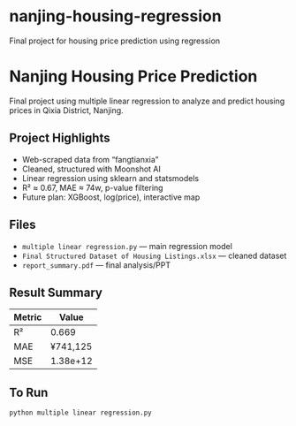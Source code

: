 # nanjing-housing-regression
Final project for housing price prediction using regression
# Nanjing Housing Price Prediction

Final project using multiple linear regression to analyze and predict housing prices in Qixia District, Nanjing.

## Project Highlights

- Web-scraped data from “fangtianxia”
- Cleaned, structured with Moonshot AI
- Linear regression using sklearn and statsmodels
- R² ≈ 0.67, MAE ≈ 74w, p-value filtering
- Future plan: XGBoost, log(price), interactive map

## Files

- `multiple linear regression.py` — main regression model
- `Final Structured Dataset of Housing Listings.xlsx` — cleaned dataset
- `report_summary.pdf` — final analysis/PPT

## Result Summary

| Metric | Value     |
|--------|-----------|
| R²     | 0.669     |
| MAE    | ¥741,125  |
| MSE    | 1.38e+12  |

## To Run

```bash
python multiple linear regression.py

